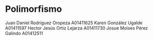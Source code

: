 # Polimorfismo
Juan Daniel Rodríguez Oropeza A01411625
Karen González Ugalde A01411597
Hector Jesús Ortiz Lejarza A01411730
Josue Moises Pérez Galindo A01412511
